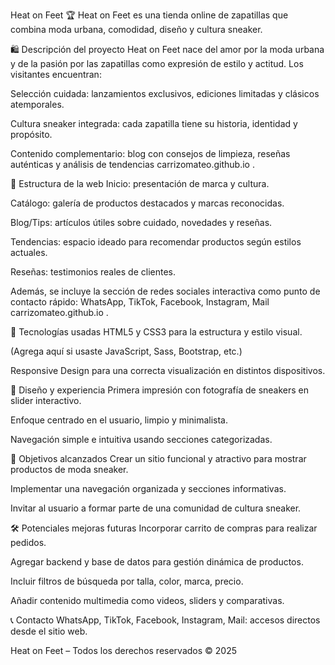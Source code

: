 Heat on Feet 🏆
Heat on Feet es una tienda online de zapatillas que combina moda urbana, comodidad, diseño y cultura sneaker.

🛍️ Descripción del proyecto
Heat on Feet nace del amor por la moda urbana y de la pasión por las zapatillas como expresión de estilo y actitud. Los visitantes encuentran:

Selección cuidada: lanzamientos exclusivos, ediciones limitadas y clásicos atemporales.

Cultura sneaker integrada: cada zapatilla tiene su historia, identidad y propósito.

Contenido complementario: blog con consejos de limpieza, reseñas auténticas y análisis de tendencias 
carrizomateo.github.io
.

🔗 Estructura de la web
Inicio: presentación de marca y cultura.

Catálogo: galería de productos destacados y marcas reconocidas.

Blog/Tips: artículos útiles sobre cuidado, novedades y reseñas.

Tendencias: espacio ideado para recomendar productos según estilos actuales.

Reseñas: testimonios reales de clientes.

Además, se incluye la sección de redes sociales interactiva como punto de contacto rápido: WhatsApp, TikTok, Facebook, Instagram, Mail 
carrizomateo.github.io
.

🧱 Tecnologías usadas
HTML5 y CSS3 para la estructura y estilo visual.

(Agrega aquí si usaste JavaScript, Sass, Bootstrap, etc.)

Responsive Design para una correcta visualización en distintos dispositivos.

📐 Diseño y experiencia
Primera impresión con fotografía de sneakers en slider interactivo.

Enfoque centrado en el usuario, limpio y minimalista.

Navegación simple e intuitiva usando secciones categorizadas.

🎯 Objetivos alcanzados
Crear un sitio funcional y atractivo para mostrar productos de moda sneaker.

Implementar una navegación organizada y secciones informativas.

Invitar al usuario a formar parte de una comunidad de cultura sneaker.

🛠️ Potenciales mejoras futuras
Incorporar carrito de compras para realizar pedidos.

Agregar backend y base de datos para gestión dinámica de productos.

Incluir filtros de búsqueda por talla, color, marca, precio.

Añadir contenido multimedia como videos, sliders y comparativas.

📞 Contacto
WhatsApp, TikTok, Facebook, Instagram, Mail: accesos directos desde el sitio web.

Heat on Feet – Todos los derechos reservados © 2025